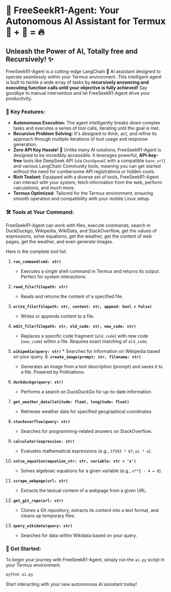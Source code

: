 # 🚀 FreeSeekR1-Agent: Your Autonomous AI Assistant for Termux 🐳 + 🦜 = 🔥

## Unleash the Power of AI, Totally free and Recursively! ✨

FreeSeekR1-Agent is a cutting-edge LangChain 🦜 AI assistant designed to operate seamlessly within your Termux environment. This intelligent agent is built to tackle a wide array of tasks by **recursively answering and executing function calls until your objective is fully achieved!** Say goodbye to manual intervention and let FreeSeekR1-Agent drive your productivity.

### 🌟 Key Features:                                                                                      
-   **Autonomous Execution:** The agent intelligently breaks down complex tasks and executes a series of tool calls, iterating until the goal is met.
-   **Recursive Problem Solving:** It's designed to think, act, and refine its approach through multiple iterations of tool usage and response generation.
-   **Zero API Key Hassle!** 🎉 Unlike many AI solutions, FreeSeekR1-Agent is designed to be incredibly accessible. It leverages powerful, **API-key-free** tools like DeepSeek API (via `ChatOpenAI` with a compatible `base_url`) and various LangChain Community tools, meaning you can get started without the need for cumbersome API registrations or hidden costs.
-   **Rich Toolset:** Equipped with a diverse set of tools, FreeSeekR1-Agent can interact with your system, fetch information from the web, perform calculations, and much more.
-   **Termux Optimized:** Tailored for the Termux environment, ensuring smooth operation and compatibility with your mobile Linux setup.

### 🛠️ Tools at Your Command:                                                                              
FreeSeekR1-Agent can work with files, execute commands, search in DuckDuckgo, Wikipedia, WikiData, and StackOverflow, get the values of expressions, solve equations, get the weather, get the content of web pages, get the weather, and even generate images.

Here is the complete tool list:

1.  **`run_command(cmd: str)`**
    *   Executes a single shell command in Termux and returns its output. Perfect for system interactions.

2.  **`read_file(filepath: str)`**
    *   Reads and returns the content of a specified file.

3.  **`write_file(filepath: str, content: str, append: bool = False)`**
    *   Writes or appends content to a file.

4.  **`edit_file(filepath: str, old_code: str, new_code: str)`**
    *   Replaces a specific code fragment (`old_code`) with new code (`new_code`) within a file. Requires exact matching of `old_code`.

5.  **`wikipedia(query: str)`**                                                                               *   Searches for information on Wikipedia based on your query.
                                                                                                          6.  **`create_image(prompt: str, filename: str)`**
    *   Generates an image from a text description (prompt) and saves it to a file. Powered by Pollinations.

7.  **`duckduckgo(query: str)`**
    *   Performs a search on DuckDuckGo for up-to-date information.

8.  **`get_weather_data(latitude: float, longitude: float)`**
    *   Retrieves weather data for specified geographical coordinates.

9.  **`stackoverflow(query: str)`**
    *   Searches for programming-related answers on StackOverflow.

10. **`calculator(expression: str)`**
    *   Evaluates mathematical expressions (e.g., `37593 * 67`, `pi * e`).

11. **`solve_equation(equation_str: str, variable: str = 'x')`**
    *   Solves algebraic equations for a given variable (e.g., `x**2 - 4 = 0`).

12. **`scrape_webpage(url: str)`**
    *   Extracts the textual content of a webpage from a given URL.

13. **`get_git_repo(url: str)`**
    *   Clones a Git repository, extracts its content into a text format, and cleans up temporary files.

14. **`query_wikidata(query: str)`**
    *   Searches for data within Wikidata based on your query.

### 🚀 Get Started:                                                                                       
To begin your journey with FreeSeekR1-Agent, simply run the `ai.py` script in your Termux environment.

```bash
python ai.py
```

Start interacting with your new autonomous AI assistant today!
